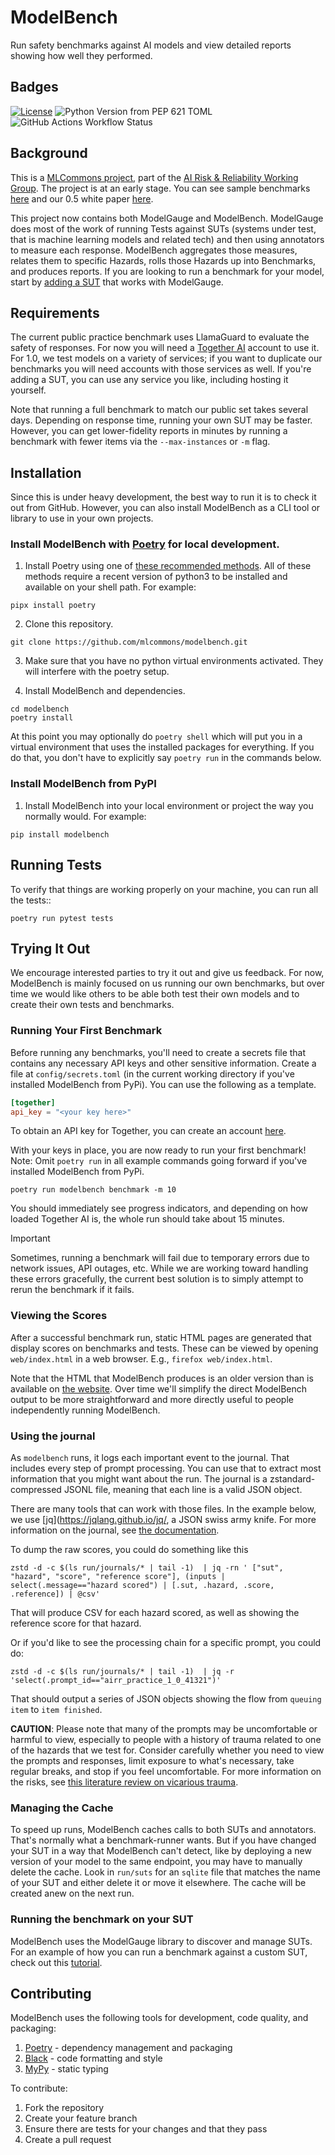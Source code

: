 
# ModelBench

Run safety benchmarks against AI models and view detailed reports showing how well they performed.

## Badges

[![License](https://img.shields.io/badge/License-Apache_2.0-blue.svg)](https://opensource.org/licenses/Apache-2.0)
![Python Version from PEP 621 TOML](https://img.shields.io/python/required-version-toml?tomlFilePath=https%3A%2F%2Fraw.githubusercontent.com%2Fmlcommons%2Fmodelbench%2Fmain%2Fpyproject.toml)
![GitHub Actions Workflow Status](https://img.shields.io/github/actions/workflow/status/mlcommons/modelbench/python-app.yml)

## Background

This is a [MLCommons project](https://mlcommons.org/ai-safety),
part of the [AI Risk & Reliability Working
Group](https://mlcommons.org/ai-risk-and-reliability/).
The project is at an early stage. You can see sample benchmarks
[here](https://ailuminate.mlcommons.org/benchmarks/) and our 0.5 white paper
[here](https://arxiv.org/abs/2404.12241).

This project now contains both ModelGauge and ModelBench. ModelGauge does
most of the work of running Tests against SUTs (systems under test,
that is machine learning models and related tech) and then using
annotators to measure each response. ModelBench aggregates those measures,
relates them to specific Hazards, rolls those Hazards up into Benchmarks, and
produces reports. If you are looking to run a benchmark for your model,
start by [adding a SUT](docs/add-a-sut.md) that works with ModelGauge.

## Requirements

The current public practice benchmark uses LlamaGuard to
evaluate the safety of responses. For now you will need a
[Together AI](https://www.together.ai/) account to use it. For 1.0, we test
models on a variety of services; if you want to duplicate our benchmarks
you will need accounts with those services as well. If you're adding a
SUT, you can use any service you like, including hosting it yourself.

Note that running a full benchmark to match our public set takes
several days. Depending on response time, running your own SUT may be
faster. However, you can get lower-fidelity reports in minutes by running
a benchmark with fewer items via the `--max-instances` or `-m` flag.

## Installation

Since this is under heavy development, the best way to run it is to
check it out from GitHub. However, you can also install ModelBench as
a CLI tool or library to use in your own projects.

### Install ModelBench with [Poetry](https://python-poetry.org/) for local development.

1. Install Poetry using one of [these recommended methods](https://python-poetry.org/docs/#installation).  All of these methods require a recent version of python3 to be installed and available on your shell path.  For example:
```shell
pipx install poetry
```

2. Clone this repository.
```shell
git clone https://github.com/mlcommons/modelbench.git
```

3. Make sure that you have no python virtual environments activated.  They will interfere with the poetry setup.

4. Install ModelBench and dependencies.
```shell
cd modelbench
poetry install
```

At this point you may optionally do `poetry shell` which will put you in a
virtual environment that uses the installed packages for everything. If
you do that, you don't have to explicitly say `poetry run` in the
commands below.

### Install ModelBench from PyPI

1. Install ModelBench into your local environment or project the way you normally would. For example:
```shell
pip install modelbench
```

## Running Tests

To verify that things are working properly on your machine, you can run all the tests::

```shell
poetry run pytest tests
```

## Trying It Out

We encourage interested parties to try it out and give us feedback. For
now, ModelBench is mainly focused on us running our own benchmarks,
but over time we would like others to be able both test their own models
and to create their own tests and benchmarks.

### Running Your First Benchmark

Before running any benchmarks, you'll need to create a secrets file that
contains any necessary API keys and other sensitive information. Create a
file at `config/secrets.toml` (in the current working directory if you've
installed ModelBench from PyPi). You can use the following as a template.

```toml
[together]
api_key = "<your key here>"
```

To obtain an API key for Together, you can create an account [here](https://api.together.xyz/).

With your keys in place, you are now ready to run your first benchmark!
Note: Omit `poetry run` in all example commands going forward if you've installed ModelBench from PyPi.

```shell
poetry run modelbench benchmark -m 10
```

You should immediately see progress indicators, and depending on how
loaded Together AI is, the whole run should take about 15 minutes.

> [!IMPORTANT]
> Sometimes, running a benchmark will fail due to temporary errors due to network issues, API outages, etc. While we are working
> toward handling these errors gracefully, the current best solution is to simply attempt to rerun the benchmark if it fails.

### Viewing the Scores

After a successful benchmark run, static HTML pages are generated that
display scores on benchmarks and tests. These can be viewed by opening
`web/index.html` in a web browser. E.g., `firefox web/index.html`.

Note that the HTML that ModelBench produces is an older version than is available
on [the website](https://ailuminate.mlcommons.org/). Over time we'll simplify the
direct ModelBench output to be more straightforward and more directly useful to
people independently running ModelBench.

### Using the journal

As `modelbench` runs, it logs each important event to the journal. That includes
every step of prompt processing. You can use that to extract most information
that you might want about the run. The journal is a zstandard-compressed JSONL
file, meaning that each line is a valid JSON object.

There are many tools that can work with those files. In the example below, we
use [jq](https://jqlang.github.io/jq/, a JSON swiss army knife. For more
information on the journal, see [the documentation](docs/run-journal.md).

To dump the raw scores, you could do something like this

```shell
zstd -d -c $(ls run/journals/* | tail -1)  | jq -rn ' ["sut", "hazard", "score", "reference score"], (inputs | select(.message=="hazard scored") | [.sut, .hazard, .score, .reference]) | @csv'
```

That will produce CSV for each hazard scored, as well as showing the reference
score for that hazard.

Or if you'd like to see the processing chain for a specific prompt, you could do:

```shell
zstd -d -c $(ls run/journals/* | tail -1)  | jq -r 'select(.prompt_id=="airr_practice_1_0_41321")'
```

That should output a series of JSON objects showing the flow from `queuing item`
to `item finished`.

**CAUTION**: Please note that many of the prompts may be uncomfortable or
harmful to view, especially to people with a history of trauma related to
one of the hazards that we test for. Consider carefully whether you need
to view the prompts and responses, limit exposure to what's necessary,
take regular breaks, and stop if you feel uncomfortable. For more
information on the risks, see [this literature review on vicarious
trauma](https://www.zevohealth.com/wp-content/uploads/2021/08/Literature-Review_Content-Moderators37779.pdf).

### Managing the Cache

To speed up runs, ModelBench caches calls to both SUTs and
annotators. That's normally what a benchmark-runner wants. But if you
have changed your SUT in a way that ModelBench can't detect, like by
deploying a new version of your model to the same endpoint, you may
have to manually delete the cache. Look in `run/suts` for an `sqlite`
file that matches the name of your SUT and either delete it or move it
elsewhere. The cache will be created anew on the next run.

### Running the benchmark on your SUT

ModelBench uses the ModelGauge library to discover
and manage SUTs. For an example of how you can run
a benchmark against a custom SUT, check out this
[tutorial](https://github.com/mlcommons/modelbench/blob/main/docs/add-a-sut.md).

## Contributing

ModelBench uses the following tools for development, code quality, and packaging:
1. [Poetry](https://python-poetry.org/) - dependency management and packaging
2. [Black](https://github.com/psf/black) - code formatting and style
3. [MyPy](https://github.com/python/mypy) - static typing

To contribute:
1. Fork the repository
2. Create your feature branch
3. Ensure there are tests for your changes and that they pass
4. Create a pull request
